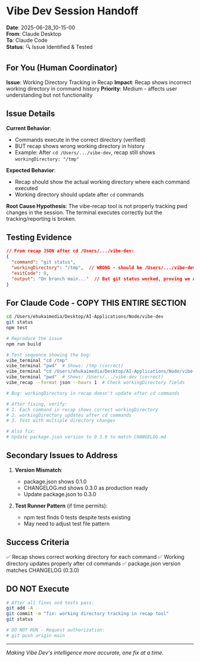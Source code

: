 # Vibe Dev Session Handoff

**Date**: 2025-06-28_10-15-00  
**From**: Claude Desktop  
**To**: Claude Code  
**Status**: 🔍 Issue Identified & Tested

## For You (Human Coordinator)

**Issue**: Working Directory Tracking in Recap
**Impact**: Recap shows incorrect working directory in command history
**Priority**: Medium - affects user understanding but not functionality

## Issue Details

**Current Behavior**:
- Commands execute in the correct directory (verified)
- BUT recap shows wrong working directory in history
- Example: After `cd /Users/.../vibe-dev`, recap still shows `workingDirectory: "/tmp"`

**Expected Behavior**:
- Recap should show the actual working directory where each command executed
- Working directory should update after `cd` commands

**Root Cause Hypothesis**:
The vibe-recap tool is not properly tracking pwd changes in the session. The terminal executes correctly but the tracking/reporting is broken.

## Testing Evidence

```json
// From recap JSON after cd /Users/.../vibe-dev:
{
  "command": "git status",
  "workingDirectory": "/tmp",  // WRONG - should be /Users/.../vibe-dev
  "exitCode": 0,
  "output": "On branch main..."  // But git status worked, proving we ARE in vibe-dev
}
```

## For Claude Code - COPY THIS ENTIRE SECTION

```bash
cd /Users/ehukaimedia/Desktop/AI-Applications/Node/vibe-dev
git status
npm test

# Reproduce the issue
npm run build

# Test sequence showing the bug:
vibe_terminal "cd /tmp"
vibe_terminal "pwd"  # Shows: /tmp (correct)
vibe_terminal "cd /Users/ehukaimedia/Desktop/AI-Applications/Node/vibe-dev"
vibe_terminal "pwd"  # Shows: /Users/.../vibe-dev (correct)
vibe_recap --format json --hours 1  # Check workingDirectory fields

# Bug: workingDirectory in recap doesn't update after cd commands

# After fixing, verify:
# 1. Each command in recap shows correct workingDirectory
# 2. workingDirectory updates after cd commands
# 3. Test with multiple directory changes

# Also fix:
# Update package.json version to 0.3.0 to match CHANGELOG.md
```

## Secondary Issues to Address

1. **Version Mismatch**:
   - package.json shows 0.1.0
   - CHANGELOG.md shows 0.3.0 as production ready
   - Update package.json to 0.3.0

2. **Test Runner Pattern** (if time permits):
   - npm test finds 0 tests despite tests existing
   - May need to adjust test file pattern

## Success Criteria

✅ Recap shows correct working directory for each command
✅ Working directory updates properly after cd commands
✅ package.json version matches CHANGELOG (0.3.0)

## DO NOT Execute

```bash
# After all fixes and tests pass:
git add -A
git commit -m "fix: working directory tracking in recap tool"
git status

# DO NOT RUN - Request authorization:
# git push origin main
```

---

*Making Vibe Dev's intelligence more accurate, one fix at a time.*